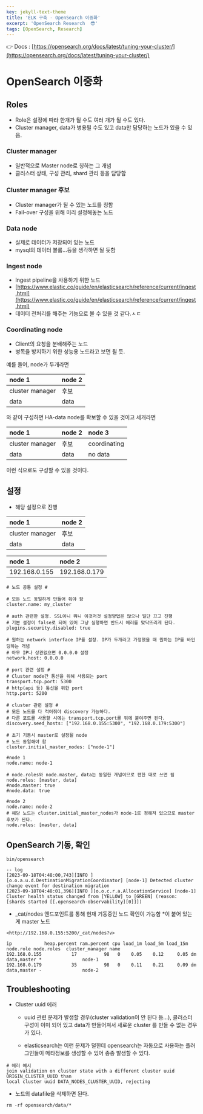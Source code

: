 ```yaml
---
key: jekyll-text-theme
title: 'ELK 구축 - OpenSearch 이중화'
excerpt: 'OpenSearch Research  😎'
tags: [OpenSearch, Research]
---
```


👉 Docs : [https://opensearch.org/docs/latest/tuning-your-cluster/](https://opensearch.org/docs/latest/tuning-your-cluster/)

# OpenSearch 이중화


## Roles

* Role은 설정에 따라 한개가 될 수도 여러 개가 될 수도 있다.
* Cluster manager, data가 병용될 수도 있고 data만 담당하는 노드가 있을 수 있음.

### Cluster manager

- 일반적으로 Master node로 칭하는 그 개념
- 클러스터 상태, 구성 관리, shard 관리 등을 담당함

### Cluster manager 후보

- Cluster manager가 될 수 있는 노드를 칭함
- Fail-over 구성을 위해 미리 설정해놓는 노드

### Data node

- 실제로 데이터가 저장되어 있는 노드
- mysql의 데이터 볼륨…등을 생각하면 될 듯함

### Ingest node

- Ingest pipeline을 사용하기 위한 노드
- [https://www.elastic.co/guide/en/elasticsearch/reference/current/ingest.html](https://www.elastic.co/guide/en/elasticsearch/reference/current/ingest.html)
- 데이터 전처리를 해주는 기능으로 볼 수 있을 것 같다.ㅅㄷ

### Coordinating node

- Client의 요청을 분배해주는 노드
- 병목을 방지하기 위한 성능용 노드라고 보면 될 듯.

예를 들어, node가 두개라면

| node 1          | node 2 |
| :-------------- | :----- |
| cluster manager | 후보   |
| data            | data   |

와 같이 구성하면 HA-data node를 확보할 수 있을 것이고 세개라면

| node 1          | node 2 | node 3       |
| :-------------- | :----- | :----------- |
| cluster manager | 후보   | coordinating |
| data            | data   | no data      |

이런 식으로도 구성할 수 있을 것이다.

## 설정

- 해당 설정으로 진행

| node 1          | node 2 |
| :-------------- | :----- |
| cluster manager | 후보   |
| data            | data   |

| node 1        | node 2        |
| :------------ | :------------ |
| 192.168.0.155 | 192.168.0.179 |



```
# 노드 공통 설정 #

# 모든 노드 동일하게 만들어 줘야 함
cluster.name: my_cluster

# auth 관련한 설정. SSL이니 뭐니 이것저것 설정방법은 많으나 일단 끄고 진행
# 기본 설정이 false로 되어 있어 그냥 실행하면 반드시 에러를 맞닥뜨리게 된다.
plugins.security.disabled: true

# 원하는 network interface IP를 설정. IP가 두개라고 가정했을 때 원하는 IP를 바인딩하는 개념
# 아무 IP나 상관없으면 0.0.0.0 설정
network.host: 0.0.0.0

# port 관련 설정 #
# Cluster node간 통신을 위해 사용되는 port
transport.tcp.port: 5300 
# http(api 등) 통신을 위한 port
http.port: 5200

# cluster 관련 설정 #
# 모든 노드를 다 적어줘야 discovery 가능하다.
# 다른 포트를 사용할 시에는 transport.tcp.port를 뒤에 붙여주면 된다.
discovery.seed_hosts: ["192.168.0.155:5300", "192.168.0.179:5300"]

# 초기 기동시 master로 설정될 node
# 노드 동일해야 함
cluster.initial_master_nodes: ["node-1"]
```

```
#node 1
node.name: node-1

# node.roles와 node.master, data는 동일한 개념이므로 편한 대로 쓰면 됨
node.roles: [master, data]
#node.master: true
#node.data: true
```

```
#node 2
node.name: node-2
# 해당 노드는 cluster.initial_master_nodes가 node-1로 정해져 있으므로 master 후보가 된다.
node.roles: [master, data]

```

## OpenSearch 기동, 확인



```
bin/opensearch

-- log 
[2023-09-18T04:48:00,743][INFO ][o.o.a.u.d.DestinationMigrationCoordinator] [node-1] Detected cluster change event for destination migration
[2023-09-18T04:48:01,396][INFO ][o.o.c.r.a.AllocationService] [node-1] Cluster health status changed from [YELLOW] to [GREEN] (reason: [shards started [[.opensearch-observability][0]]])
```

- _cat/nodes 엔드포인트를 통해 현재 기동중인 노드 확인이 가능함 *이 붙어 있는 게 master 노드

```
<http://192.168.0.155:5200/_cat/nodes?v>

ip            heap.percent ram.percent cpu load_1m load_5m load_15m node.role node.roles  cluster_manager name
192.168.0.155           17          98   0    0.05    0.12     0.05 dm        data,master *               node-1
192.168.0.179           35          98   0    0.11    0.21     0.09 dm        data,master -               node-2

```

## Troubleshooting

- Cluster uuid 에러

	* uuid 관련 문제가 발생할 경우(cluster validation이 안 된다 등…), 클러스터 구성이 이미 되어 있고 data가 만들어져서 새로운 cluster 를 만들 수 없는 경우가 있다.

	* elasticsearch는 이런 문제가 덜한데 opensearch는 자동으로 사용하는 플러그인들이 메타정보를 생성할 수 있어 종종 발생할 수 있다.


```
# 에러 예시
join validation on cluster state with a different cluster uuid ORIGIN_CLUSTER_UUID than 
local cluster uuid DATA_NODES_CLUSTER_UUID, rejecting
```

* 노드의 datafile을 삭제하면 된다.

```
rm -rf opensearch/data/*
```
